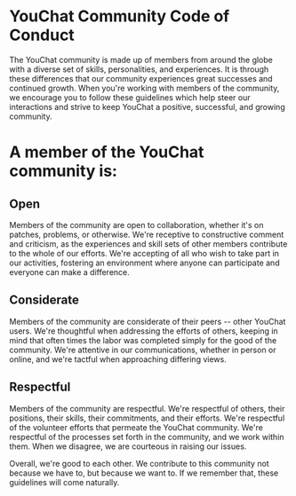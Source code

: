 # YouChat Community Code of Conduct

The YouChat community is made up of members from around the globe with a diverse set of skills, personalities, and experiences. It is through these differences that our community experiences great successes and continued growth. When you're working with members of the community, we encourage you to follow these guidelines which help steer our interactions and strive to keep YouChat a positive, successful, and growing community.

# A member of the YouChat community is:

## Open

Members of the community are open to collaboration, whether it's on patches, problems, or otherwise. We're receptive to constructive comment and criticism, as the experiences and skill sets of other members contribute to the whole of our efforts. We're accepting of all who wish to take part in our activities, fostering an environment where anyone can participate and everyone can make a difference.

## Considerate

Members of the community are considerate of their peers -- other YouChat users. We're thoughtful when addressing the efforts of others, keeping in mind that often times the labor was completed simply for the good of the community. We're attentive in our communications, whether in person or online, and we're tactful when approaching differing views.

## Respectful

Members of the community are respectful. We're respectful of others, their positions, their skills, their commitments, and their efforts. We're respectful of the volunteer efforts that permeate the YouChat community. We're respectful of the processes set forth in the community, and we work within them. When we disagree, we are courteous in raising our issues.

Overall, we're good to each other. We contribute to this community not because we have to, but because we want to. If we remember that, these guidelines will come naturally.
